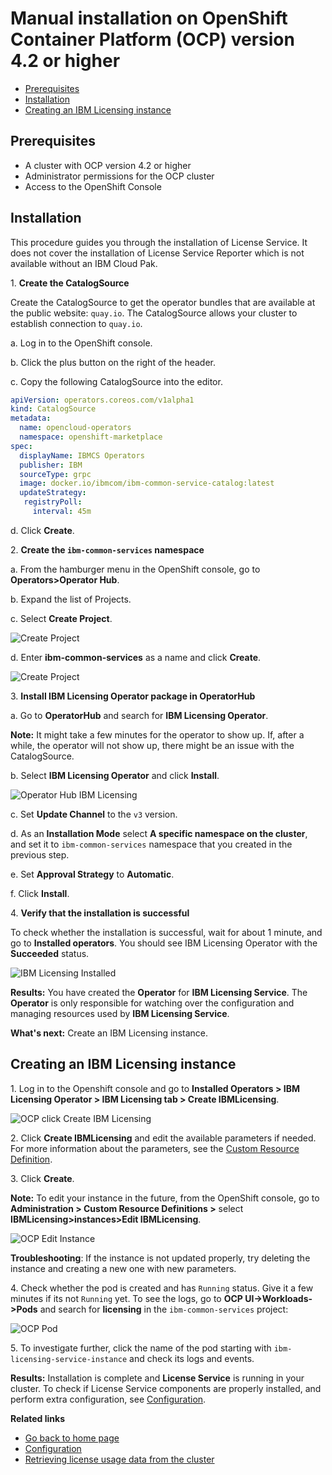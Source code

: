 # Manual installation on OpenShift Container Platform (OCP) version 4.2 or higher

- [Prerequisites](#prerequisites)
- [Installation](#installation)
- [Creating an IBM Licensing instance](#creating-an-ibm-licensing-instance)

## Prerequisites

- A cluster with OCP version 4.2 or higher
- Administrator permissions for the OCP cluster
- Access to the OpenShift Console

## Installation

This procedure guides you through the installation of License Service. It does not cover the installation of License Service Reporter which is not available without an IBM Cloud Pak.

1\. **Create the CatalogSource**

Create the CatalogSource to get the operator bundles that are available at the public website: `quay.io`. The CatalogSource allows your cluster to establish connection to `quay.io`.

a. Log in to the OpenShift console.

b. Click the plus button on the right of the header.

c. Copy the following CatalogSource into the editor.

```yaml
apiVersion: operators.coreos.com/v1alpha1
kind: CatalogSource
metadata:
  name: opencloud-operators
  namespace: openshift-marketplace
spec:
  displayName: IBMCS Operators
  publisher: IBM
  sourceType: grpc
  image: docker.io/ibmcom/ibm-common-service-catalog:latest
  updateStrategy:
   registryPoll:
     interval: 45m
```

d. Click **Create**.

2\. **Create the `ibm-common-services` namespace**

a. From the hamburger menu in the OpenShift console, go to **Operators>Operator Hub**.

b. Expand the list of Projects.

c. Select **Create Project**.

![Create Project](/images/create-project.png)

d. Enter **ibm-common-services** as a name and click **Create**.

![Create Project](/images/create-project-2.png)

3\. **Install IBM Licensing Operator package in OperatorHub**

a. Go to **OperatorHub** and search for **IBM Licensing Operator**.

   **Note:** It might take a few minutes for the operator to show up. If, after a while, the operator will not show up, there might be an issue with the CatalogSource.

b. Select **IBM Licensing Operator** and click **Install**.

![Operator Hub IBM Licensing](/images/operator-hub-licensing.png)

c. Set **Update Channel** to the `v3` version.

d. As an **Installation Mode** select **A specific namespace on the cluster**, and set it to `ibm-common-services` namespace that you created in the previous step.

e. Set **Approval Strategy** to **Automatic**.

f. Click **Install**.

4\. **Verify that the installation is successful**

To check whether the installation is successful, wait for about 1 minute, and go to **Installed operators**. You should see IBM Licensing Operator with the **Succeeded** status.

![IBM Licensing Installed](/images/installed.png)

**Results:**
You have created the **Operator** for **IBM Licensing Service**. The **Operator** is only responsible for watching over the configuration and managing resources used by **IBM Licensing Service**.

**What's next:**
Create an IBM Licensing instance.

## Creating an IBM Licensing instance

1\. Log in to the Openshift console and go to **Installed Operators > IBM Licensing Operator > IBM Licensing tab > Create IBMLicensing**.

![OCP click Create IBM Licensing](/images/ocp_create_instance.png)

2\. Click **Create IBMLicensing** and edit the available parameters if needed.  For more information about the parameters, see the [Custom Resource Definition](/bundle/manifests/operator.ibm.com_ibmlicensings.yaml).

3\. Click **Create**.

   **Note:** To edit your instance in the future, from the OpenShift console, go to **Administration > Custom Resource Definitions >** select **IBMLicensing>instances>Edit IBMLicensing**.

![OCP Edit Instance](/images/ocp_edit_instance.png)

**Troubleshooting**: If the instance is not updated properly, try deleting the instance and creating a new one with new parameters.

4\. Check whether the pod is created and has `Running` status. Give it a few minutes if its not `Running` yet.
To see the logs, go to **OCP UI->Workloads->Pods** and search for **licensing** in the `ibm-common-services` project:

![OCP Pod](/images/ocp_pod.png)

5\. To investigate further, click the name of the pod starting with `ibm-licensing-service-instance` and check its logs and events.

**Results:**
Installation is complete and **License Service** is running in your cluster. To check if License Service components are properly installed, and perform extra configuration, see [Configuration](Configuration.md).

<b>Related links</b>

- [Go back to home page](../License_Service_main.md#documentation)
- [Configuration](Configuration.md)
- [Retrieving license usage data from the cluster](Retrieving_data.md)

